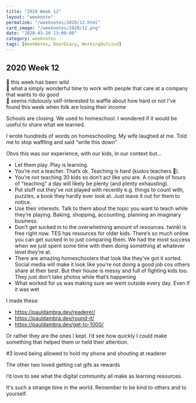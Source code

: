 ```yaml
---
title: "2020 Week 12"
layout: "weeknote"
permalink: "/weeknotes/2020/12.html"
card_image: "/weeknotes/2020/12.png"
date: "2020-03-20 13:00:00"
category: weeknotes
tags: [WeekNotes, DearDiary, WorkingOutLoud]
---
```


## 2020 Week 12

 🎢 this week has been wild <br/>
 💝 what a simply wonderful time to work with people that care at a company that wants to do good<br/>
 🤳 seems ridulously self-interested to waffle about how hard or not I've found this week when folk are losing their income<br/>
 
Schools are closing. We used to homeschool. I wondered if it would be useful to share what we learned.

I wrote hundreds of words on homeschooling. My wife laughed at me. Told me to stop waffling and said “write this down”

Obvs this was our experience, with our kids, in our context but…

* Let them play. Play is learning.
* You’re not a teacher. That’s ok. Teaching is hard (kudos teachers 👑). 
* You’re not teaching 30 kids so don’t act like you are. A couple of hours of "teaching" a day will likely be plenty (and plenty exhausting).
* Put stuff out they’ve not played with recently e.g. things to count with, puzzles, a book they hardly ever look at. Just leave it out for them to notice.
* Use their interests. Talk to them about the topic you want to teach while they’re playing. Baking, shopping, accounting, planning an imaginary business.
* Don’t get sucked in to the overwhelming amount of resources. twinkl is free right now. TES has resources for older kids. There’s so much online you can get sucked in to just comparing them. We had the most success when we just spent some time with them doing something at whatever level they’re at.
* There are amazing homeschoolers that look like they’ve got it sorted. Social media will make it look like you’re not doing a good job cos others share at their best. But their house is messy and full of fighting kids too. They just don’t take photos while that’s happening
* What worked for us was making sure we went outside every day. Even if it was wet

I made these:

* https://pauldambra.dev/readerer/
* https://pauldambra.dev/round-it/
* https://pauldambra.dev/get-to-1000/

Or rather they are the ones I kept. I’d see how quickly I could make something that helped them or held their attention.

#3 loved being allowed to hold my phone and shouting at readerer

The other two loved getting cat gifs as rewards

I’d love to see what the digital community all make as learning resources.

It's such a strange time in the world. Remember to be kind to others and to yourself.
